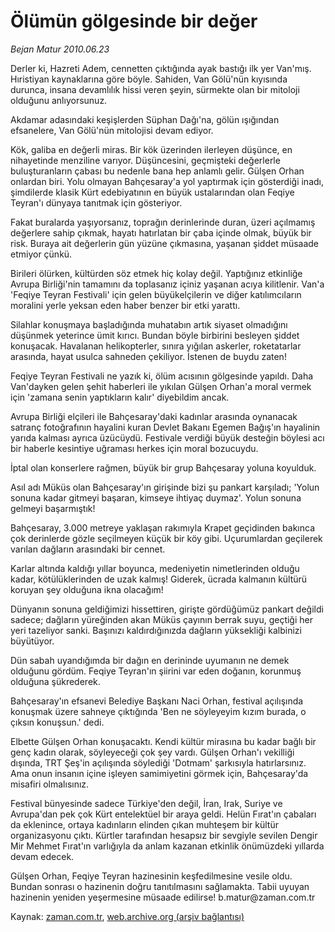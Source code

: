 # Ölümün gölgesinde bir değer

*Bejan Matur 2010.06.23*

<td class="columnist-detail">
<p>Derler ki, Hazreti Adem, cennetten çıktığında ayak bastığı ilk yer Van'mış. Hıristiyan kaynaklarına göre böyle. Sahiden, Van Gölü'nün kıyısında durunca, insana devamlılık hissi veren şeyin, sürmekte olan bir mitoloji olduğunu anlıyorsunuz.</p>
<p>
<div id="haberMetinDiv">
<p>Akdamar adasındaki keşişlerden Süphan Dağı'na, gölün ışığından efsanelere, Van Gölü'nün mitolojisi devam ediyor. 
<p>Kök, galiba en değerli miras. Bir kök üzerinden ilerleyen düşünce, en nihayetinde menziline varıyor. Düşüncesini, geçmişteki değerlerle buluşturanların çabası bu nedenle bana hep anlamlı gelir. Gülşen Orhan onlardan biri. Yolu olmayan Bahçesaray'a yol yaptırmak için gösterdiği inadı, şimdilerde klasik Kürt edebiyatının en büyük ustalarından olan Feqiye Teyran'ı dünyaya tanıtmak için gösteriyor.
<p>Fakat buralarda yaşıyorsanız, toprağın derinlerinde duran, üzeri açılmamış değerlere sahip çıkmak, hayatı hatırlatan bir çaba içinde olmak, büyük bir risk. Buraya ait değerlerin gün yüzüne çıkmasına, yaşanan şiddet müsaade etmiyor çünkü.
<p>Birileri ölürken, kültürden söz etmek hiç kolay değil. Yaptığınız etkinliğe Avrupa Birliği'nin tamamını da toplasanız içiniz yaşanan acıya kilitlenir. Van'a 'Feqiye Teyran Festivali' için gelen büyükelçilerin ve diğer katılımcıların moralini yerle yeksan eden haber benzer bir etki yarattı.
<p>Silahlar konuşmaya başladığında muhatabın artık siyaset olmadığını düşünmek yeterince ümit kırıcı. Bundan böyle birbirini besleyen şiddet konuşacak. Havalanan helikopterler, sınıra yığılan askerler, roketatarlar arasında, hayat usulca sahneden çekiliyor. İstenen de buydu zaten!
<p>Feqiye Teyran Festivali ne yazık ki, ölüm acısının gölgesinde yapıldı. Daha Van'dayken gelen şehit haberleri ile yıkılan Gülşen Orhan'a moral vermek için 'zamana senin yaptıkların kalır' diyebildim ancak.
<p>Avrupa Birliği elçileri ile Bahçesaray'daki kadınlar arasında oynanacak satranç fotoğrafının hayalini kuran Devlet Bakanı Egemen Bağış'ın hayalinin yarıda kalması ayrıca üzücüydü. Festivale verdiği büyük desteğin böylesi acı bir haberle kesintiye uğraması herkes için moral bozucuydu.
<p>İptal olan konserlere rağmen, büyük bir grup Bahçesaray yoluna koyulduk.
<p>Asıl adı Müküs olan Bahçesaray'ın girişinde bizi şu pankart karşıladı; 'Yolun sonuna kadar gitmeyi başaran, kimseye ihtiyaç duymaz'. Yolun sonuna gelmeyi başarmıştık!
<p>Bahçesaray, 3.000 metreye yaklaşan rakımıyla Krapet geçidinden bakınca çok derinlerde gözle seçilmeyen küçük bir köy gibi. Uçurumlardan geçilerek varılan dağların arasındaki bir cennet. 
<p>Karlar altında kaldığı yıllar boyunca, medeniyetin nimetlerinden olduğu kadar, kötülüklerinden de uzak kalmış! Giderek, ücrada kalmanın kültürü koruyan şey olduğuna ikna olacağım!
<p>Dünyanın sonuna geldiğimizi hissettiren, girişte gördüğümüz pankart değildi sadece; dağların yüreğinden akan Müküs çayının berrak suyu, geçtiği her yeri tazeliyor sanki. Başınızı kaldırdığınızda dağların yüksekliği kalbinizi büyütüyor.
<p>Dün sabah uyandığımda bir dağın en derininde uyumanın ne demek olduğunu gördüm. Feqiye Teyran'ın şiirini var eden doğanın, korunmuş olduğuna şükrederek.
<p>Bahçesaray'ın efsanevi Belediye Başkanı Naci Orhan, festival açılışında konuşmak üzere sahneye çıktığında 'Ben ne söyleyeyim kızım burada, o çıksın konuşsun.' dedi.
<p>Elbette Gülşen Orhan konuşacaktı. Kendi kültür mirasına bu kadar bağlı bir genç kadın olarak, söyleyeceği çok şey vardı. Gülşen Orhan'ı vekilliği dışında, TRT Şeş'in açılışında söylediği 'Dotmam' şarkısıyla hatırlarsınız. Ama onun insanın içine işleyen samimiyetini görmek için, Bahçesaray'da misafiri olmalısınız.
<p>Festival bünyesinde sadece Türkiye'den değil, İran, Irak, Suriye ve Avrupa'dan pek çok Kürt entelektüel bir araya geldi. Helün Fırat'ın çabaları da eklenince, ortaya kadınların elinden çıkan muhteşem bir kültür organizasyonu çıktı. Kürtler tarafından hesapsız bir sevgiyle sevilen Dengir Mir Mehmet Fırat'ın varlığıyla da anlam kazanan etkinlik önümüzdeki yıllarda devam edecek.
<p>Gülşen Orhan, Feqiye Teyran hazinesinin keşfedilmesine vesile oldu. Bundan sonrası o hazinenin doğru tanıtılmasını sağlamakta. Tabii uyuyan hazinenin yeniden yeşermesine müsaade edilirse! b.matur@zaman.com.tr</p></p></p></p></p></p></p></p></p></p></p></p></p></p></p></p></p></div>
</p>
<a href="http://web.archive.org/web/20110105024103/mailto:b.matur@zaman.com.tr">
</a></td>

Kaynak: [zaman.com.tr](http://zaman.com.tr/yazar.do?yazino=998562), [web.archive.org (arşiv bağlantısı)](http://web.archive.org/web/20110105024103/http://www.zaman.com.tr/yazar.do?yazino=998562)
